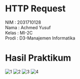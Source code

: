 # HTTP Request

NIM   : 2031710128 <br /> 
Nama  : Achmed Yusuf <br /> 
Kelas : MI-2C <br /> 
Prodi : D3-Manajemen Informatika

# Hasil Praktikum

![1](img/1.png)
![2](img/2.png)
![3](img/3.png)
![4](img/4.png)
